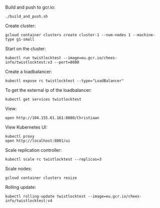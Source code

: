 Build and push to gcr.io:

    ./build_and_push.sh

Create cluster:

    gcloud container clusters create cluster-1 --num-nodes 1 --machine-type g1-small

Start on the cluster:

    kubectl run twistlocktest --image=eu.gcr.io/chees-info/twistlocktest:v3 --port=8080

Create a loadbalancer:

    kubectl expose rc twistlocktest --type="LoadBalancer"

To get the external ip of the loadbalancer:

    kubectl get services twistlocktest

View:

    open http://104.155.61.161:8080/Christiaan

View Kubernetes UI:

    kubectl proxy
    open http://localhost:8001/ui

Scale replication controller:

    kubectl scale rc twistlocktest --replicas=3

Scale nodes:

    gcloud container clusters resize

Rolling update:

    kubectl rolling-update twistlocktest --image=eu.gcr.io/chees-info/twistlocktest:v4
